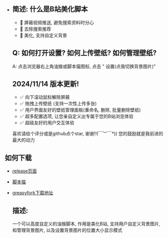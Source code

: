 - ## 简述: 什么是B站美化脚本
  + 🩷 屏蔽视频推送, 避免搜索资料时分心
  + 🩷 去除搜索推荐
  + 🩷 美化, 支持自定义背景

  


  ## Q: 如何打开设置? 如何上传壁纸? 如何管理壁纸?
  A: 点击浏览器右上角油猴或脚本猫图标, 点击 " 设置(点我切换背景图片)"

  

  ## 2024/11/14 版本更新!
  + ✅ 向下滚动鼠标解除屏蔽
  + ✅ 拖拽上传壁纸 (支持一次性上传多张)
  + ✅ 用户界面友好的壁纸管理面板(重命名, 删除, 批量删除壁纸)
  + ✅ 超多配置选项, 让您亲自定义出专属于您的B站浏览体验 
  + ✅ 超级友好的用户交互体验

  

  喜欢请给个评分或是github点个star, 谢谢!!\(￣︶￣*\)) 您的鼓励就是我前进的最大的动力



## 如何下载

+ [release页面](https://github.com/HHsomeHand/BiliWallpaper/releases)

+ [脚本猫](https://scriptcat.org/zh-CN/script-show-page/1795)

+ [greasyfork下载地址](https://greasyfork.org/zh-CN/scripts/488530-b%E7%AB%99%E7%BE%8E%E5%8C%96%E6%8F%92%E4%BB%B6)

  ## 描述:
  一个可以高度自定义的油猴脚本, 作用是美化B站, 支持用户自定义背景图片, 和管理背景图片, 以及设置背景图片的位置大小显示模式
